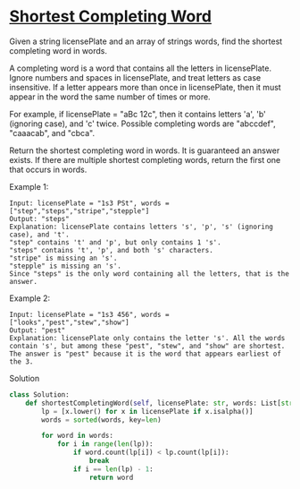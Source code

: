 # [Shortest Completing Word](https://leetcode.com/problems/shortest-completing-word/description/)

Given a string licensePlate and an array of strings words, find the shortest completing word in words.

A completing word is a word that contains all the letters in licensePlate. Ignore numbers and spaces in licensePlate, 
and treat letters as case insensitive. If a letter appears more than once in licensePlate, then it must appear in the 
word the same number of times or more.

For example, if licensePlate = "aBc 12c", then it contains letters 'a', 'b' (ignoring case), and 'c' twice. Possible 
completing words are "abccdef", "caaacab", and "cbca".

Return the shortest completing word in words. It is guaranteed an answer exists. If there are multiple shortest 
completing words, return the first one that occurs in words.

Example 1:
```
Input: licensePlate = "1s3 PSt", words = ["step","steps","stripe","stepple"]
Output: "steps"
Explanation: licensePlate contains letters 's', 'p', 's' (ignoring case), and 't'.
"step" contains 't' and 'p', but only contains 1 's'.
"steps" contains 't', 'p', and both 's' characters.
"stripe" is missing an 's'.
"stepple" is missing an 's'.
Since "steps" is the only word containing all the letters, that is the answer.
```
Example 2:
```
Input: licensePlate = "1s3 456", words = ["looks","pest","stew","show"]
Output: "pest"
Explanation: licensePlate only contains the letter 's'. All the words contain 's', but among these "pest", "stew", and "show" are shortest. The answer is "pest" because it is the word that appears earliest of the 3.
```
Solution
```python
class Solution:
    def shortestCompletingWord(self, licensePlate: str, words: List[str]) -> str:
        lp = [x.lower() for x in licensePlate if x.isalpha()]
        words = sorted(words, key=len)

        for word in words:
            for i in range(len(lp)):
                if word.count(lp[i]) < lp.count(lp[i]):
                    break
                if i == len(lp) - 1:
                    return word
```